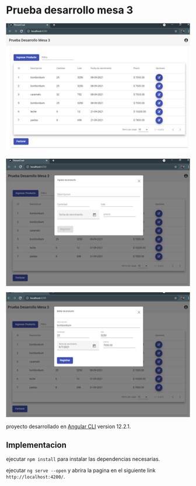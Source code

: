 # Prueba desarrollo mesa 3

![alt text](https://github.com/hamtino/frontendBRM/blob/master/img/Capture1.PNG)

![alt text](https://github.com/hamtino/frontendBRM/blob/master/img/Capture2.PNG)

![alt text](https://github.com/hamtino/frontendBRM/blob/master/img/Capture3.PNG)

proyecto desarrollado en [Angular CLI](https://github.com/angular/angular-cli) version 12.2.1.

## Implementacion


ejecutar `npm install` para instalar las dependencias necesarias.


ejecutar `ng serve --open` y abrira la pagina en el siguiente link `http://localhost:4200/`. 
